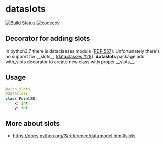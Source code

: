 # dataslots
[![Build Status](https://travis-ci.org/starhel/dataslots.svg?branch=master)](https://travis-ci.org/starhel/dataslots)
[![codecov](https://codecov.io/gh/starhel/dataslots/branch/master/graph/badge.svg)](https://codecov.io/gh/starhel/dataslots)

## Decorator for adding __slots__
In python3.7 there is dataclasses module ([PEP 557](https://www.python.org/dev/peps/pep-0557/)). Unfortunately there's 
no support for \_\_slots__ ([dataclasses #28][dataclasses_issue]). **dataslots** package add with_slots decorator to 
create new class with proper \_\_slots__. 

## Usage
```python
@with_slots
@dataclass
class Point2D:
    x: int
    y: int
```

## More about __slots__
* https://docs.python.org/3/reference/datamodel.html#slots

[dataclasses_issue]: https://github.com/ericvsmith/dataclasses/issues/28